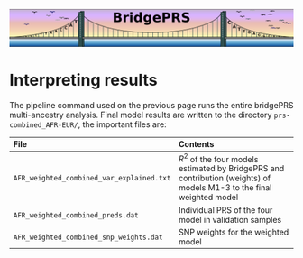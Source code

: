 ![Screenshot](img/slim/quikstart_logo3.png)

# Interpreting results 

The pipeline command used on the previous page runs the entire bridgePRS multi-ancestry 
analysis. Final model results are written to the directory
`prs-combined_AFR-EUR/`, the important files are:

File|Contents|
:------------------------|:------------------------|
 `AFR_weighted_combined_var_explained.txt` | $R^2$ of the four models estimated by BridgePRS  and contribution (weights) of models M1-3 to the final weighted model |
 `AFR_weighted_combined_preds.dat` | Individual PRS of the four model in validation samples |
 `AFR_weighted_combined_snp_weights.dat` | SNP weights for the weighted model |



